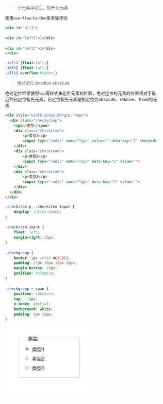 >子元素浮动后，撑开父元素

使用`overflow:hidden`来清除浮动
```html
<div id="all1">

<div id="left1">1</div>

<div id="left2">1</div>
</div>
```
```css
.left1 {float:left;}
.left2 {float:left;}
.all1{ overflow:hidden;}
```

>绝对定位 position absolute

绝对定位经常使用`top`等样式来定位元素的位置，绝对定位的元素的位置相对于最近的已定位祖先元素，已定位祖先元素是指定位为absolute、relative、fixed的元素

```html
<div style="width:200px;margin: 40px">
  <div class="checkgroup">
    <span>类型</span>
    <div class="checkitem">
        <p>类型1</p>
        <input type="radio" name="Type" value="" data-key="1" checked="">
    </div>
    <div class="checkitem">
        <p>类型2</p>
        <input type="radio" name="Type" data-key="2" value="">
    </div>
    <div class="checkitem">
        <p>类型3</p>
        <input type="radio" name="Type" data-key="3" value="">
    </div>
  </div>
</div>
```

```css
.checkitem p, .checkitem input {
    display: inline-block;
}

.checkitem input {
    float: left;
    margin-right: 10px;
}

.checkgroup {
    border: 1px solid #C3C3C3;
    padding: 25px 20px 10px 20px;
    margin-bottom: 20px;
    position: relative;
}

.checkgroup > span {
    position: absolute;
    top: -10px;
    z-index: initial;
    background: white;
    padding: 0px 10px;
}
```

![效果](absolute.jpg)